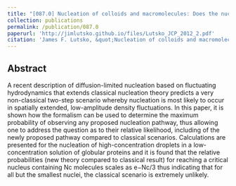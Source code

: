 ```yaml
---
title: "[087.0] Nucleation of colloids and macromolecules: Does the nucleation pathway matter?"
collection: publications
permalink: /publication/087.0
paperurl: 'http://jimlutsko.github.io/files/Lutsko_JCP_2012_2.pdf'
citation: 'James F. Lutsko, &quot;Nucleation of colloids and macromolecules: Does the nucleation pathway matter?&quot;, <i>J. of Chemical Physics</i>, <strong>136</strong>, 134402 (2012)'
---
```

Abstract
---
A recent description of diffusion-limited nucleation based on fluctuating hydrodynamics that extends classical nucleation theory predicts a very non-classical two-step scenario whereby nucleation is most likely to occur in spatially extended, low-amplitude density fluctuations. In this paper, it is shown how the formalism can be used to determine the maximum probability of observing any proposed nucleation pathway, thus allowing one to address the question as to their relative likelihood, including of the newly proposed pathway compared to classical scenarios. Calculations are presented for the nucleation of high-concentration droplets in a low-concentration solution of globular proteins and it is found that the relative probabilities (new theory compared to classical result) for reaching a critical nucleus containing Nc molecules scales as e−Nc/3 thus indicating that for all but the smallest nuclei, the classical scenario is extremely unlikely.
